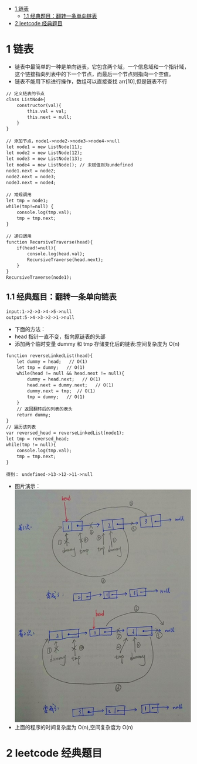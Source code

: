 <!-- TOC -->

- [1 链表](#1-链表)
  - [1.1 经典题目：翻转一条单向链表](#11-经典题目翻转一条单向链表)
- [2 leetcode 经典题目](#2-leetcode-经典题目)

<!-- /TOC -->

# 1 链表

- 链表中最简单的一种是单向链表，它包含两个域，一个信息域和一个指针域，这个链接指向列表中的下一个节点，而最后一个节点则指向一个空值。
- 链表不能用下标进行操作，数组可以直接查找 arr[10],但是链表不行

```
// 定义链表的节点
class ListNode{
    constructor(val){
        this.val = val;
        this.next = null;
    }
}

// 添加节点，node1->node2->node3->node4->null
let node1 = new ListNode(11);
let node2 = new ListNode(12);
let node3 = new ListNode(13);
let node4 = new ListNode(); // 未赋值则为undefined
node1.next = node2;
node2.next = node3;
node3.next = node4;

// 常规调用
let tmp = node1;
while(tmp!=null) {
    console.log(tmp.val);
    tmp = tmp.next;
}

// 递归调用
function RecursiveTraverse(head){
    if(head!=null){
        console.log(head.val);
        RecursiveTraverse(head.next);
    }
}
RecursiveTraverse(node1);
```

## 1.1 经典题目：翻转一条单向链表

```
input:1->2->3->4->5->null
output:5->4->3->2->1->null
```

- 下面的方法：
- head 指针一直不变，指向原链表的头部
- 添加两个临时变量 dummy 和 tmp 存储变化后的链表:空间复杂度为 O(n)

```
function reverseLinkedList(head){
    let dummy = head;   // O(1)
    let tmp = dummy;   // O(1)
    while(head != null && head.next != null){
        dummy = head.next;   // O(1)
        head.next = dummy.next;   // O(1)
        dummy.next = tmp;  // O(1)
        tmp = dummy;   // O(1)
    }
    // 返回翻转后的列表的表头
    return dummy;
}
// 遍历该列表
var reversed_head = reverseLinkedList(node1);
let tmp = reversed_head;
while(tmp != null){
    console.log(tmp.val);
    tmp = tmp.next;
}

得到： undefined->13->12->11->null
```

- 图片演示：![上述代码执行过程](img/03/01.jpg)
- 上面的程序的时间复杂度为 O(n),空间复杂度为 O(n)

# 2 leetcode 经典题目
